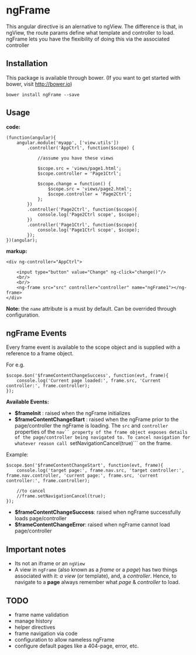 # ngFrame


This angular directive is an alernative to ngView. The difference is that, in ngView, the route params define what template and controller to load. ngFrame lets you have the flexibility of doing this via the associated controller

Installation
-

This package is available through bower. (If you want to get started with bower, visit http://bower.io)

```
bower install ngFrame --save
```

Usage
-

**code:**
```
(function(angular){
	angular.module('myapp', ['view.utils'])
		.controller('AppCtrl', function($scope) {

			//assume you have these views

			$scope.src = 'views/page1.html';
			$scope.controller = 'Page1Ctrl';

			$scope.change = function() {
				$scope.src = 'views/page2.html';
				$scope.controller = 'Page2Ctrl';
			};
		})
		.controller('Page2Ctrl', function($scope){
			console.log('Page2Ctrl scope', $scope);
		})
		.controller('Page1Ctrl', function($scope){
			console.log('Page1Ctrl scope', $scope);
		});
})(angular);

```

**markup:**
```
<div ng-controller="AppCtrl">

	<input type="button" value="Change" ng-click="change()"/>
	<br/>
	<br/>
	<ng-frame src="src" controller="controller" name="ngFrame1"></ng-frame>
</div>
```
**Note:** the ```name``` attribute is a must by default. Can be overrided through configuration.

ngFrame Events
-

Every frame event is available to the scope object and is supplied with a reference to a frame object. 

For e.g.
```
$scope.$on('$frameContentChangeSuccess', function(evt, frame){
	console.log('Current page loaded:', frame.src, 'Current controller:', frame.controller);
});
```
**Available Events:**

- **$frameInit** : raised when the ngFrame initializes
- **$frameContentChangeStart** : raised when the ngFrame prior to the page/controller the ngFrame is loading. The ```src``` and ```controller``` properties of the ```nav`` property of the frame object exposes details of the page/controller being navigated to. To cancel navigation for whatever reason call ```setNavigationCancel(true)``` on the frame.

Example:

```
$scope.$on('$frameContentChangeStart', function(evt, frame){
	console.log('target page:', frame.nav.src, 'target controller:', frame.nav.controller, 'current page:', frame.src, 'current controller:', frame.controller);

	//to cancel
	//frame.setNavigationCancel(true);
});
```
- **$frameContentChangeSuccess**: raised when ngFrame successfully loads page/controller
- **$frameContentChangeError**: raised when ngFrame cannot load page/controller

Important notes
-
- Its not an iframe or an ```ngView```
- A view in ```ngFrame``` (also known as a *frame* or a *page*) has two things associated with it: *a view* (or template), and, a *controller*. Hence, to navigate to a **page** always remember what *page* & *controller* to load.

TODO
-
- frame name validation
- manage history
- helper directives
- frame navigation via code
- configuration to allow nameless ngFrame
- configure default pages like a 404-page, error, etc.